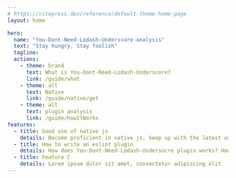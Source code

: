 ```yaml
---
# https://vitepress.dev/reference/default-theme-home-page
layout: home

hero:
  name: "You-Dont-Need-Lodash-Underscore-analysis"
  text: "Stay hungry, Stay foolish"
  tagline:
  actions:
    - theme: brand
      text: What is You-Dont-Need-Lodash-Underscore?
      link: /guide/what
    - theme: alt
      text: Native
      link: /guide/native/get
    - theme: alt
      text: plugin analysis
      link: /guide/howItWorks
features:
  - title: Good use of native js
    details: Become proficient in native js, keep up with the latest usage.
  - title: How to write an eslint plugin
    details: How does You-Dont-Need-Lodash-Undersocre plugin works? How can we write one like that to solve our problems?
  - title: Feature C
    details: Lorem ipsum dolor sit amet, consectetur adipiscing elit
---
```

